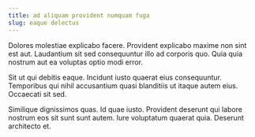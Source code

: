 ```yaml
---
title: ad aliquam provident numquam fuga
slug: eaque delectus
---
```


Dolores molestiae explicabo facere. Provident explicabo maxime non sint est aut. Laudantium sit sed consequuntur illo ad corporis quo. Quia quia nostrum aut ea voluptas optio modi error.

Sit ut qui debitis eaque. Incidunt iusto quaerat eius consequuntur. Temporibus qui nihil accusantium quasi blanditiis ut itaque autem eius. Occaecati sit sed.

Similique dignissimos quas. Id quae iusto. Provident deserunt qui labore nostrum eos sit sunt sunt autem. Iure voluptatum quaerat quia. Deserunt architecto et.
